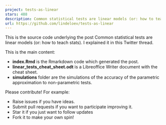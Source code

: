 ```yaml
---
project: tests-as-linear
stars: 488
description: Common statistical tests are linear models (or: how to teach stats)
url: https://github.com/lindeloev/tests-as-linear
---
```


This is the source code underlying the post Common statistical tests are linear models (or: how to teach stats). I explained it in this Twitter thread.

This is the main content:

-   **index.Rmd** is the Rmarkdown code which generated the post.
-   **linear\_tests\_cheat\_sheet.odt** is a Libreoffice Writer document with the cheat sheet.
-   **simulations** folder are the simulations of the accuracy of the parametric approximation to non-parametric tests.

Please contribute! For example:

-   Raise issues if you have ideas.
-   Submit pull requests if you want to participate improving it.
-   Star it if you just want to follow updates
-   Fork it to make your own spin!
